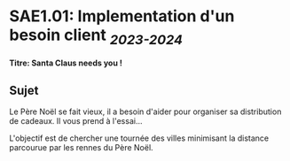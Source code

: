 # SAE1.01: Implementation d'un besoin client <sub>*2023-2024*</sub>

**Titre: Santa Claus needs you !** 


## **Sujet**

Le Père Noël se fait vieux, il a besoin d'aider pour organiser sa distribution de cadeaux. Il vous prend à l'essai...


L'objectif est de chercher une tournée des villes minimisant la distance parcourue par les rennes du Père Noël.

